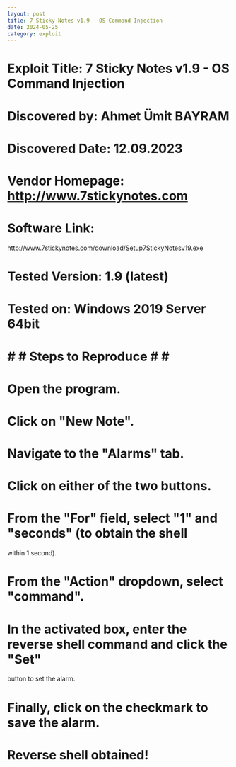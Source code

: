 ```yaml
---
layout: post
title: 7 Sticky Notes v1.9 - OS Command Injection
date: 2024-05-25
category: exploit
---
```

# Exploit Title: 7 Sticky Notes v1.9 - OS Command Injection
# Discovered by: Ahmet Ümit BAYRAM
# Discovered Date: 12.09.2023
# Vendor Homepage: http://www.7stickynotes.com
# Software Link:
http://www.7stickynotes.com/download/Setup7StickyNotesv19.exe
# Tested Version: 1.9 (latest)
# Tested on: Windows 2019 Server 64bit

# # #  Steps to Reproduce # # #

# Open the program.
# Click on "New Note".
# Navigate to the "Alarms" tab.
# Click on either of the two buttons.
# From the "For" field, select "1" and "seconds" (to obtain the shell
within 1 second).
# From the "Action" dropdown, select "command".
# In the activated box, enter the reverse shell command and click the "Set"
button to set the alarm.
# Finally, click on the checkmark to save the alarm.
# Reverse shell obtained!
